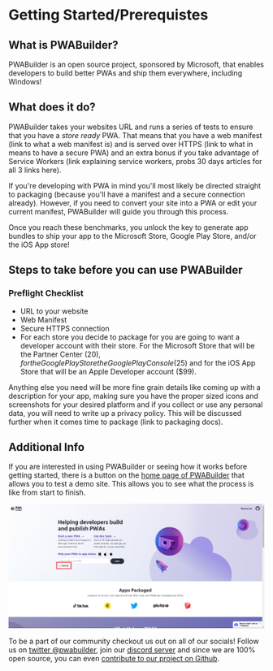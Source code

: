 # Getting Started/Prerequistes
## What is PWABuilder?
    
PWABuilder is an open source project, sponsored by Microsoft, that enables developers to build better PWAs and ship them everywhere, including Windows!

## What does it do?

PWABuilder takes your websites URL and runs a series of tests to ensure that you have a _store ready_ PWA. That means that you have a web manifest (link to what a web manifest is) and is served over HTTPS (link to what in means to have a secure PWA) and an extra bonus if you take advantage of Service Workers (link explaining service workers, probs 30 days articles for all 3 links here). 
    
If you're developing with PWA in mind you'll most likely be directed straight to packaging (because you'll have a manifest and a secure connection already). However, if you need to convert your site into a PWA or edit your current manifest, PWABuilder will guide you through this process. 
    
Once you reach these benchmarks, you unlock the key to generate app bundles to ship your app to the Microsoft Store, Google Play Store, and/or the iOS App store!

## Steps to take before you can use PWABuilder

### Preflight Checklist
* URL to your website
* Web Manifest
* Secure HTTPS connection
* For each store you decide to package for you are going to want a developer account with their store. For the Microsoft Store that will be the Partner Center ($20), for the Google Play Store the Google Play Console ($25) and for the iOS App Store that will be an Apple Developer account ($99).

Anything else you need will be more fine grain details like coming up with a description for your app, making sure you have the proper sized icons and screenshots for your desired platform and if you collect or use any personal data, you will need to write up a privacy policy. This will be discussed further when it comes time to package (link to packaging docs).

## Additional Info

If you are interested in using PWABuilder or seeing how it works before getting started, there is a button on the [home page of PWABuilder](https://pwabuilder.com) that allows you to test a demo site. This allows you to see what the process is like from start to finish. 

![Image showing demo url location on PWABuilder landing page](../assets/builder/demo_url.png)

To be a part of our community checkout us out on all of our socials! Follow us on [twitter @pwabuilder](https://twitter.com/pwabuilder), join our [discord server](https://aka.ms/pwabuilderdiscord) and since we are 100% open source, you can even [contribute to our project on Github](https://github.com/pwa-builder/PWABuilder/wiki/How-to-contribute-to-PWABuilder). 
